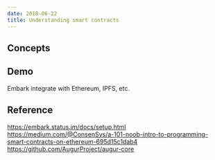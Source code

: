```yaml
---
date: 2018-06-22
title: Understanding smart contracts
---
```


## Concepts  



## Demo

Embark integrate with Ethereum, IPFS, etc.

## Reference

https://embark.status.im/docs/setup.html   
https://medium.com/@ConsenSys/a-101-noob-intro-to-programming-smart-contracts-on-ethereum-695d15c1dab4  
https://github.com/AugurProject/augur-core

